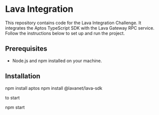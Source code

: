 # Lava Integration 

This repository contains code for the Lava Integration Challenge. It integrates the Aptos TypeScript SDK with the Lava Gateway RPC service. Follow the instructions below to set up and run the project.

## Prerequisites

- Node.js and npm installed on your machine.


## Installation


   npm install aptos
   npm install @lavanet/lava-sdk

   to start 

   npm start
